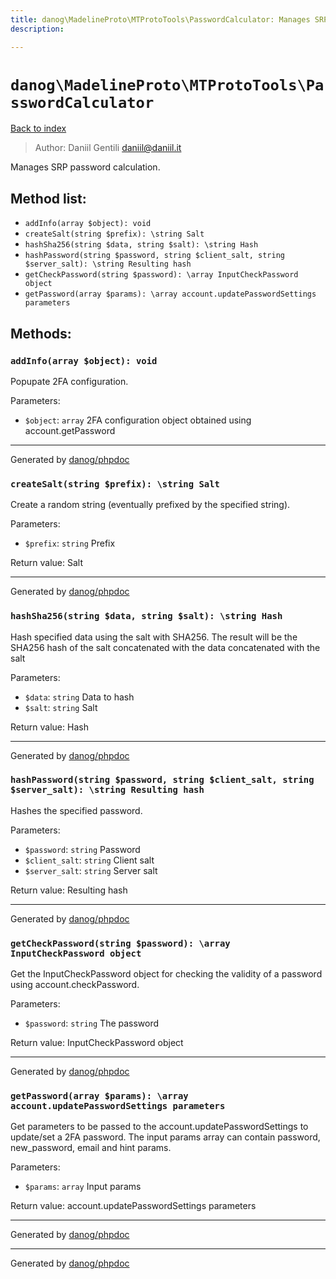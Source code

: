 ```yaml
---
title: danog\MadelineProto\MTProtoTools\PasswordCalculator: Manages SRP password calculation.
description: 

---
```

# `danog\MadelineProto\MTProtoTools\PasswordCalculator`
[Back to index](../../../index.md)

> Author: Daniil Gentili <daniil@daniil.it>  
  

Manages SRP password calculation.  




## Method list:
* `addInfo(array $object): void`
* `createSalt(string $prefix): \string Salt`
* `hashSha256(string $data, string $salt): \string Hash`
* `hashPassword(string $password, string $client_salt, string $server_salt): \string Resulting hash`
* `getCheckPassword(string $password): \array InputCheckPassword object`
* `getPassword(array $params): \array account.updatePasswordSettings parameters`

## Methods:
### `addInfo(array $object): void`

Popupate 2FA configuration.


Parameters:
* `$object`: `array` 2FA configuration object obtained using account.getPassword  


---
Generated by [danog/phpdoc](https://phpdoc.daniil.it)

### `createSalt(string $prefix): \string Salt`

Create a random string (eventually prefixed by the specified string).


Parameters:
* `$prefix`: `string` Prefix  


Return value: Salt

---
Generated by [danog/phpdoc](https://phpdoc.daniil.it)

### `hashSha256(string $data, string $salt): \string Hash`

Hash specified data using the salt with SHA256.
The result will be the SHA256 hash of the salt concatenated with the data concatenated with the salt

Parameters:
* `$data`: `string` Data to hash  
* `$salt`: `string` Salt  


Return value: Hash

---
Generated by [danog/phpdoc](https://phpdoc.daniil.it)

### `hashPassword(string $password, string $client_salt, string $server_salt): \string Resulting hash`

Hashes the specified password.


Parameters:
* `$password`: `string` Password  
* `$client_salt`: `string` Client salt  
* `$server_salt`: `string` Server salt  


Return value: Resulting hash

---
Generated by [danog/phpdoc](https://phpdoc.daniil.it)

### `getCheckPassword(string $password): \array InputCheckPassword object`

Get the InputCheckPassword object for checking the validity of a password using account.checkPassword.


Parameters:
* `$password`: `string` The password  


Return value: InputCheckPassword object

---
Generated by [danog/phpdoc](https://phpdoc.daniil.it)

### `getPassword(array $params): \array account.updatePasswordSettings parameters`

Get parameters to be passed to the account.updatePasswordSettings to update/set a 2FA password.
The input params array can contain password, new_password, email and hint params.

Parameters:
* `$params`: `array` Input params  


Return value: account.updatePasswordSettings parameters

---
Generated by [danog/phpdoc](https://phpdoc.daniil.it)

---
Generated by [danog/phpdoc](https://phpdoc.daniil.it)
